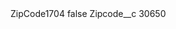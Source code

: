 <?xml version="1.0" encoding="UTF-8"?>
<CustomMetadata xmlns="http://soap.sforce.com/2006/04/metadata" xmlns:xsi="http://www.w3.org/2001/XMLSchema-instance" xmlns:xsd="http://www.w3.org/2001/XMLSchema">
    <label>ZipCode1704</label>
    <protected>false</protected>
    <values>
        <field>Zipcode__c</field>
        <value xsi:type="xsd:string">30650</value>
    </values>
</CustomMetadata>
